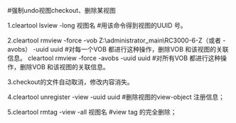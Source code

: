 #强制undo视图checkout、删除某视图

1.cleartool lsview -long 视图名         #用该命令得到视图的UUID 号。

2.cleartool rmview -force -vob Z:\administrator_main\RC3000-6-Z（或者 -avobs） -uuid uuid  #对每一个VOB 都进行这种操作，删除VOB 和该视图的关联信息。
cleartool rmview -force  -avobs  -uuid uuid  #对所有VOB 都进行这种操作，删除VOB 和该视图的关联信息。

3.checkout的文件自动取消，修改内容消失。

4.cleartool unregister -view -uuid uuid          #删除视图的view-object 注册信息；

5.cleartool rmtag -view -all 视图名           #view tag 的完全删除；
